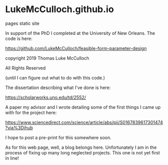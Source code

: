 # LukeMcCulloch.github.io
pages static site

In support of the PhD I completed at the University of New Orleans.
The code is here:

https://github.com/LukeMcCulloch/feasible-form-parameter-design

copyright 2019 Thomas Luke McCulloch

All Rights Reserved

(until I can figure out what to do with this code.)

The dissertation describing what I've done is here:

https://scholarworks.uno.edu/td/2552/

A paper my advisor and I wrote detailing some of the first
things I came up with for the project here:

https://www.sciencedirect.com/science/article/abs/pii/S0167839617301474?via%3Dihub

I hope to post a pre-print for this somewhere soon.

As for this web page, well, a blog belongs here.  Unfortunately I am in the process of
fixing up many long neglected projects.  This one is not yet
first in line!
